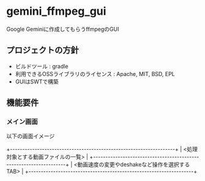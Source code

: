 # gemini_ffmpeg_gui
Google Geminiに作成してもらうffmpegのGUI

## プロジェクトの方針

- ビルドツール : gradle
- 利用できるOSSライブラリのライセンス : Apache, MIT, BSD, EPL
- GUIはSWTで構築

## 機能要件

### メイン画面

以下の画面イメージ

+-------------------------------------------------------------------+
| <処理対象とする動画ファイルの一覧>                                   |
+-------------------------------------------------------------------+
| <動画速度の変更やdeshakeなど操作を選択するTAB>                       |
+-------------------------------------------------------------------+

